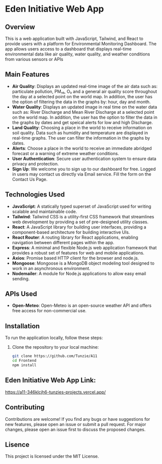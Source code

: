 # Eden Initiative Web App

## Overview

This is a web application built with JavaScript, Tailwind, and React to provide users with a platform for Environmental Monitoring Dashboard. The app allows users access to a dashboard that displays real-time environmental data like air quality, water quality, and weather conditions from various sensors or APIs

## Main Features

- **Air Quality**: Displays an updated real-time image of the air data such as: particulate pollution, PM₁₀, O₃ and a general air quality 
      score throughout the day at a selected point on the world map. In addition, the user has the option of filtering the data in the graphs by: hour, day and month.
- **Water Quality**: Displays an updated image in real time on the water data such as: River Discharge and Mean River Discharge at a selected point on the  world map. In addition, the user has the option to filter the data in the graphs by dates and get speical alerts for low and high Discharge.
- **Land Quality**: Choosing a place in the world to receive information on soil quality. Data such as humidity and temperature are displayed in real-time graphs. The user can filter the information in the graphs by dates.
- **Alerts**: Choose a place in the world to receive an immediate abridged forecast or a warning of extreme weather conditions.
- **User Authentication**: Secure user authentication system to ensure data privacy and protection.
- **Sign Up**: We welcome you to sign up to our dashboard for free. Logged in users may contact us directly via Email service. Fill the form on the Contact Us Page.

## Technologies Used

- **JavaScript**: A statically typed superset of JavaScript used for writing scalable and maintainable code.
- **Tailwind**: Tailwind CSS is a utility-first CSS framework that streamlines web development by providing a set of pre-designed utility classes.
- **React**: A JavaScript library for building user interfaces, providing a component-based architecture for building interactive UIs.
- **React Router**: A routing library for React applications, enabling navigation between different pages within the app.
- **Express**: A minimal and flexible Node.js web application framework that provides a robust set of features for web and mobile applications.
- **Axios**: Promise based HTTP client for the browser and node.js.
- **Mongoose**: Mongoose is a MongoDB object modeling tool designed to work in an asynchronous environment.
- **Nodemailer**: A module for Node.js applications to allow easy email sending.

## APIs Used

- **Open-Meteo**: Open-Meteo is an open-source weather API and offers free access for non-commercial use.

## Installation

To run the application locally, follow these steps:

1. Clone the repository to your local machine:

   ```bash
   git clone https://github.com/Tunzie/A11
   cd Frontend
   npm install

## Eden Initiative Web App Link: 
https://a11-346klcjh6-tunzies-projects.vercel.app/

## Contributing
Contributions are welcome! If you find any bugs or have suggestions for new features, please open an issue or submit a pull request. For major changes, please open an issue first to discuss the proposed changes.

## Lisence
This project is licensed under the MIT License.
